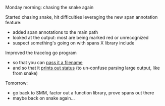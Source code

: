 Monday morning: chasing the snake again

Started chasing snake, hit difficulties leveraging the new span annotation feature:
- added span annotations to the main path
- looked at the output: most are being marked red or unrecognized
- suspect something's going on with spans X library include

Improved the tracelog go program
- so that you can [pass it a filename][5c45390a]
- and so that it [prints out status][2157c254] (to un-confuse parsing large output, like from snake)

Tomorrow:
- go back to SMM, factor out a function library, prove spans out there
- maybe back on snake again...

[5c45390a]: https://github.com/jcorbin/stackvm/commit/5c45390a394f30e75f6c6320f38af240d6957832
[2157c254]: https://github.com/jcorbin/stackvm/commit/2157c2542593396bb80914a8ac7987a78fb86c83
